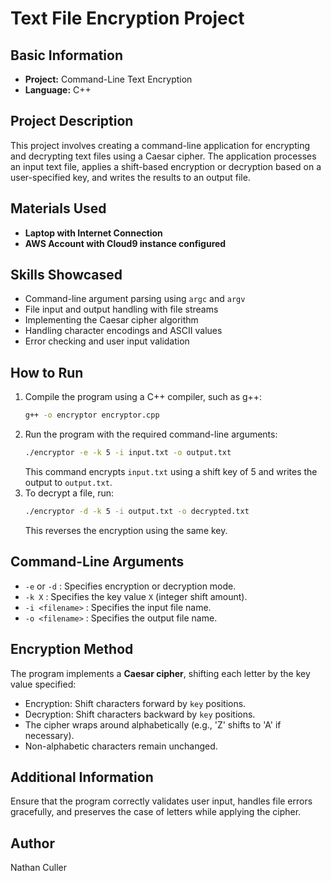 # Text File Encryption Project

## Basic Information
- **Project:** Command-Line Text Encryption
- **Language:** C++

## Project Description
This project involves creating a command-line application for encrypting and decrypting text files using a Caesar cipher. The application processes an input text file, applies a shift-based encryption or decryption based on a user-specified key, and writes the results to an output file. 

## Materials Used
- **Laptop with Internet Connection**
- **AWS Account with Cloud9 instance configured**

## Skills Showcased
- Command-line argument parsing using `argc` and `argv`
- File input and output handling with file streams
- Implementing the Caesar cipher algorithm
- Handling character encodings and ASCII values
- Error checking and user input validation

## How to Run
1. Compile the program using a C++ compiler, such as g++:
   ```sh
   g++ -o encryptor encryptor.cpp
   ```
2. Run the program with the required command-line arguments:
   ```sh
   ./encryptor -e -k 5 -i input.txt -o output.txt
   ```
   This command encrypts `input.txt` using a shift key of 5 and writes the output to `output.txt`.
3. To decrypt a file, run:
   ```sh
   ./encryptor -d -k 5 -i output.txt -o decrypted.txt
   ```
   This reverses the encryption using the same key.

## Command-Line Arguments
- `-e` or `-d` : Specifies encryption or decryption mode.
- `-k X` : Specifies the key value `X` (integer shift amount).
- `-i <filename>` : Specifies the input file name.
- `-o <filename>` : Specifies the output file name.

## Encryption Method
The program implements a **Caesar cipher**, shifting each letter by the key value specified:
- Encryption: Shift characters forward by `key` positions.
- Decryption: Shift characters backward by `key` positions.
- The cipher wraps around alphabetically (e.g., 'Z' shifts to 'A' if necessary).
- Non-alphabetic characters remain unchanged.

## Additional Information
Ensure that the program correctly validates user input, handles file errors gracefully, and preserves the case of letters while applying the cipher.

## Author
Nathan Culler
